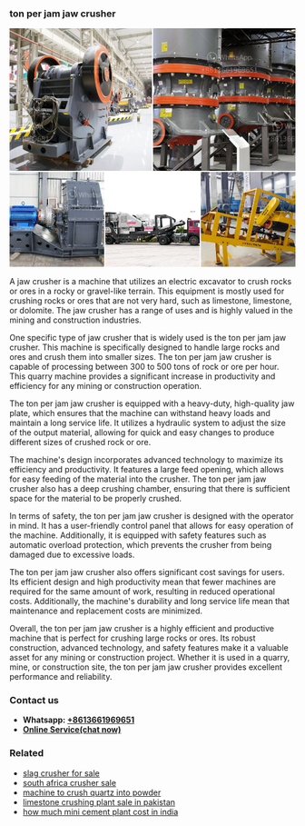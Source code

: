 <h3>ton per jam jaw crusher</h3><img src='1708323110.jpg' alt=''><p>A jaw crusher is a machine that utilizes an electric excavator to crush rocks or ores in a rocky or gravel-like terrain. This equipment is mostly used for crushing rocks or ores that are not very hard, such as limestone, limestone, or dolomite. The jaw crusher has a range of uses and is highly valued in the mining and construction industries.</p><p>One specific type of jaw crusher that is widely used is the ton per jam jaw crusher. This machine is specifically designed to handle large rocks and ores and crush them into smaller sizes. The ton per jam jaw crusher is capable of processing between 300 to 500 tons of rock or ore per hour. This quarry machine provides a significant increase in productivity and efficiency for any mining or construction operation.</p><p>The ton per jam jaw crusher is equipped with a heavy-duty, high-quality jaw plate, which ensures that the machine can withstand heavy loads and maintain a long service life. It utilizes a hydraulic system to adjust the size of the output material, allowing for quick and easy changes to produce different sizes of crushed rock or ore.</p><p>The machine's design incorporates advanced technology to maximize its efficiency and productivity. It features a large feed opening, which allows for easy feeding of the material into the crusher. The ton per jam jaw crusher also has a deep crushing chamber, ensuring that there is sufficient space for the material to be properly crushed.</p><p>In terms of safety, the ton per jam jaw crusher is designed with the operator in mind. It has a user-friendly control panel that allows for easy operation of the machine. Additionally, it is equipped with safety features such as automatic overload protection, which prevents the crusher from being damaged due to excessive loads.</p><p>The ton per jam jaw crusher also offers significant cost savings for users. Its efficient design and high productivity mean that fewer machines are required for the same amount of work, resulting in reduced operational costs. Additionally, the machine's durability and long service life mean that maintenance and replacement costs are minimized.</p><p>Overall, the ton per jam jaw crusher is a highly efficient and productive machine that is perfect for crushing large rocks or ores. Its robust construction, advanced technology, and safety features make it a valuable asset for any mining or construction project. Whether it is used in a quarry, mine, or construction site, the ton per jam jaw crusher provides excellent performance and reliability.</p><h3>Contact us</h3><ul><li><strong>Whatsapp:&nbsp;<a href="https://wa.me/8613661969651">+8613661969651</a></strong></li><li><a href="https://swt.shibang-china.com/?git&amp;zhl&amp;ton per jam jaw crusher"><strong>Online Service(chat now)</strong></a></li></ul><h3>Related</h3><ul><li><a href='slag crusher for sale.md'>slag crusher for sale</a></li><li><a href='south africa crusher sale.md'>south africa crusher sale</a></li><li><a href='machine to crush quartz into powder.md'>machine to crush quartz into powder</a></li><li><a href='limestone crushing plant sale in pakistan.md'>limestone crushing plant sale in pakistan</a></li><li><a href='how much mini cement plant cost in india.md'>how much mini cement plant cost in india</a></li></ul>